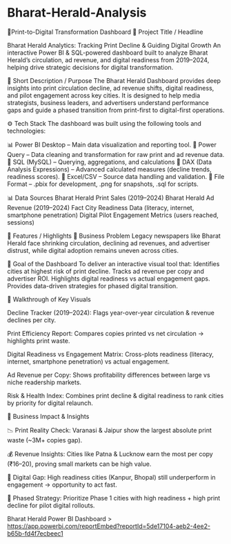 # Bharat-Herald-Analysis
📰Print-to-Digital Transformation Dashboard
📌 Project Title / Headline

Bharat Herald Analytics: Tracking Print Decline & Guiding Digital Growth
An interactive Power BI & SQL-powered dashboard built to analyze Bharat Herald’s circulation, ad revenue, and digital readiness from 2019–2024, helping drive strategic decisions for digital transformation.

📝 Short Description / Purpose
The Bharat Herald Dashboard provides deep insights into print circulation decline, ad revenue shifts, digital readiness, and pilot engagement across key cities. It is designed to help media strategists, business leaders, and advertisers understand performance gaps and guide a phased transition from print-first to digital-first operations.

⚙️ Tech Stack
The dashboard was built using the following tools and technologies:

📊 Power BI Desktop – Main data visualization and reporting tool.
🔄 Power Query – Data cleaning and transformation for raw print and ad revenue data.
🧮 SQL (MySQL) – Querying, aggregations, and calculations 
🧠 DAX (Data Analysis Expressions) – Advanced calculated measures (decline trends, readiness scores).
📂 Excel/CSV – Source data handling and validation.
📁 File Format – .pbix for development, .png for snapshots, .sql for scripts.

📊 Data Sources
Bharat Herald Print Sales (2019–2024)
Bharat Herald Ad Revenue (2019–2024)
Fact City Readiness Data (literacy, internet, smartphone penetration)
Digital Pilot Engagement Metrics (users reached, sessions)

🌟 Features / Highlights
🔹 Business Problem
Legacy newspapers like Bharat Herald face shrinking circulation, declining ad revenues, and advertiser distrust, while digital adoption remains uneven across cities.

🔹 Goal of the Dashboard
To deliver an interactive visual tool that:
Identifies cities at highest risk of print decline.
Tracks ad revenue per copy and advertiser ROI.
Highlights digital readiness vs actual engagement gaps.
Provides data-driven strategies for phased digital transition.

🔹 Walkthrough of Key Visuals

Decline Tracker (2019–2024):
Flags year-over-year circulation & revenue declines per city.

Print Efficiency Report:
Compares copies printed vs net circulation → highlights print waste.

Digital Readiness vs Engagement Matrix:
Cross-plots readiness (literacy, internet, smartphone penetration) vs actual engagement.

Ad Revenue per Copy:
Shows profitability differences between large vs niche readership markets.

Risk & Health Index:
Combines print decline & digital readiness to rank cities by priority for digital relaunch.

🔹 Business Impact & Insights

📉 Print Reality Check: Varanasi & Jaipur show the largest absolute print waste (~3M+ copies gap).

💰 Revenue Insights: Cities like Patna & Lucknow earn the most per copy (₹16–20), proving small markets can be high value.

📱 Digital Gap: High readiness cities (Kanpur, Bhopal) still underperform in engagement → opportunity to act fast.

🚀 Phased Strategy: Prioritize Phase 1 cities with high readiness + high print decline for pilot digital rollouts.

Bharat Herald Power BI Dashboard > [https://app.powerbi.com/reportEmbed?reportId=5de17104-aeb2-4ee2-b65b-fd4f7ecbeec1  ](https://app.powerbi.com/view?r=eyJrIjoiMDAxMDA0ZDMtNmRiNi00Zjg1LTk0ODktNWJiNjliNmJhYzRiIiwidCI6ImQ2NTIwNTRhLWNkNzMtNDAyNS05ZTEyLThlY2U0NDVkMDcyOSJ9) 
